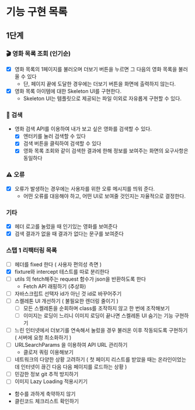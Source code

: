 # 기능 구현 목록

## 1단계

### 🎬 영화 목록 조회 (인기순)

- [x] 영화 목록의 1페이지를 불러오며 더보기 버튼을 누르면 그 다음의 영화 목록을 불러 올 수 있다
  - 단, 페이지 끝에 도달한 경우에는 더보기 버튼을 화면에 출력하지 않는다.
- [x] 영화 목록 아이템에 대한 Skeleton UI를 구현한다.
  - Skeleton UI는 템플릿으로 제공되는 파일 이외로 자유롭게 구현할 수 있다.

### 🔎 검색

- 영화 검색 API를 이용하여 내가 보고 싶은 영화를 검색할 수 있다.
  - [x] 엔터키를 눌러 검색할 수 있다
  - [x] 검색 버튼을 클릭하여 검색할 수 있다
  - [x] 영화 목록 조회와 같이 검색한 결과에 한해 정보를 보여주는 화면의 요구사항은 동일하다

### ⚠️ 오류

- [x] 오류가 발생하는 경우에는 사용자를 위한 오류 메시지를 띄워 준다.
  - 어떤 오류를 대응해야 하고, 어떤 UI로 보여줄 것인지는 자율적으로 결정한다.

### 기타

- [x] 헤더 로고를 눌렀을 때 인기있는 영화를 보여준다
- [x] 검색 결과가 없을 때 결과가 없다는 문구를 보여준다

### 스탭 1 리팩터링 목록

- [ ] 헤더를 fixed 한다 ( 사용자 편의성 측면 )
- [x] fixture와 intercept 테스트를 따로 분리한다
- [ ] utils 의 fetch해주는 request 함수가 json을 반환하도록 한다
  - Fetch API 래핑하기 (추상화)
- [ ] 자바스크립트 선택자 id가 아닌 것 id로 바꾸어주기
- [ ] 스켈레톤 UI 개선하기 ( 불필요한 렌더링 줄이기 )
  - [ ] 모든 스켈레톤을 순회하며 class를 조작하지 않고 한 번에 조작해보기
  - [ ] 이미지는 로딩이 느리니 이미지 로딩이 끝나면 스켈레톤 UI 숨기는 기능 구현하기
- [ ] 느린 인터넷에서 더보기를 연속해서 눌렀을 경우 불러온 이후 작동되도록 구현하기 ( 서버에 요청 최소화하기 )
- [ ] URLSearchParams 을 이용하여 API URL 관리하기
  - 클로저 쿼링 이용해보기
- [ ] 네트워크의 다양한 상황 고려하기 ( 첫 페이지 리스트를 받았을 때는 온라인이었는데 인터넷이 끊긴 다음 다음 페이지를 로드하는 상황 )
- [ ] 민감한 정보 git 추적 방지하기
- [ ] 이미지 Lazy Loading 적용시키기
- 함수를 과하게 축약하지 않기
- 클린코드 체크리스트 확인하기
